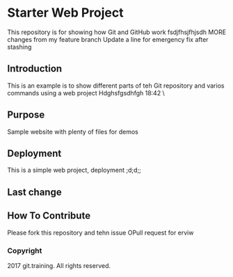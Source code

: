 # Starter Web Project

This repository is for showing how Git and GitHub work
fsdjfhsjfhjsdh
MORE changes from my feature branch
Update a line for emergency fix after stashing

## Introduction

This is an example is to show different parts of teh Git repository and varios commands using a web project
Hdghsfgsdhfgh 18:42
\
## Purpose

Sample website with plenty of files for demos

## Deployment

This is a simple web project, deployment ;d;d;;

## Last change

## How To Contribute

Please fork this repository and tehn issue OPull request for erviw

### Copyright

2017 git.training. All rights reserved.